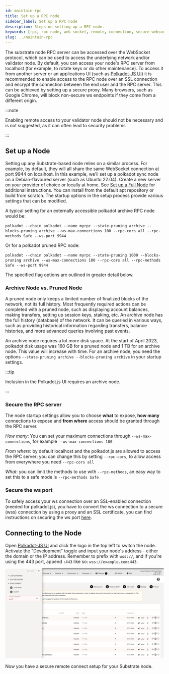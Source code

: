 ```yaml
---
id: maintain-rpc
title: Set up a RPC node
sidebar_label: Set up a RPC node
description: Steps on setting up a RPC node.
keywords: [rpc, rpc node, web socket, remote, connection, secure websocket]
slug: ../maintain-rpc
---
```


The substrate node RPC server can be accessed over the WebSocket protocol, which can be used to
access the underlying network and/or validator node. By default, you can access your node's RPC
server from localhost (for example, to rotate keys or do other maintenance). To access it from
another server or an applications UI (such as [Polkadot-JS UI](https://polkadot.js.org/apps)) it is
recommended to enable access to the RPC node over an SSL connection and encrypt the connection
between the end user and the RPC server. This can be achieved by setting up a secure proxy. Many
browsers, such as Google Chrome, will block non-secure ws endpoints if they come from a different
origin.

:::note

Enabling remote access to your validator node should not be necessary and is not suggested, as it
can often lead to security problems

:::

## Set up a Node

Setting up any Substrate-based node relies on a similar process. For example, by default, they will
all share the same WebSocket connection at port 9944 on localhost. In this example, we'll set up a
polkadot sync node on a Debian-flavoured server (such as Ubuntu 22.04). Create a new server on your
provider of choice or locally at home. See [Set up a Full Node](./maintain-sync) for additional
instructions. You can install from the default apt repository or build from scratch. The startup
options in the setup process provide various settings that can be modified.

A typical setting for an externally accessible polkadot archive RPC node would be:

```config
polkadot --chain polkadot --name myrpc --state-pruning archive --blocks-pruning archive --ws-max-connections 100 --rpc-cors all --rpc-methods Safe --ws-port 9944
```

Or for a polkadot pruned RPC node:

```config
polkadot --chain polkadot --name myrpc --state-pruning 1000 --blocks-pruning archive --ws-max-connections 100 --rpc-cors all --rpc-methods Safe --ws-port 9944
```

The specified flag options are outlined in greater detail below.

### Archive Node vs. Pruned Node

A pruned node only keeps a limited number of finalized blocks of the network, not its full history.
Most frequently required actions can be completed with a pruned node, such as displaying account
balances, making transfers, setting up session keys, staking, etc. An archive node has the full
history (database) of the network. It can be queried in various ways, such as providing historical
information regarding transfers, balance histories, and more advanced queries involving past events.

An archive node requires a lot more disk space. At the start of April 2023, polkadot disk usage was
160 GB for a pruned node and 1 TB for an archive node. This value will increase with time. For an
archive node, you need the options `--state-pruning archive --blocks-pruning archive` in your
startup settings.

:::tip

Inclusion in the Polkadot.js UI requires an archive node.

:::

### Secure the RPC server

The node startup settings allow you to choose **what** to expose, **how many** connections to expose
and **from where** access should be granted through the RPC server.

_How many_: You can set your maximum connections through `--ws-max-connections`, for example
`--ws-max-connections 100`

_From where_: by default localhost and the polkadot.js are allowed to access the RPC server; you can
change this by setting `--rpc-cors`, to allow access from everywhere you need `--rpc-cors all`

_What_: you can limit the methods to use with `--rpc-methods`, an easy way to set this to a safe
mode is `--rpc-methods Safe`

### Secure the ws port

To safely access your ws connection over an SSL-enabled connection (needed for polkadot.js), you
have to convert the ws connection to a secure (wss) connection by using a proxy and an SSL
certificate, you can find instructions on securing the ws port [here](/docs/maintain-wss).

## Connecting to the Node

Open [Polkadot-JS UI](https://polkadot.js.org/apps) and click the logo in the top left to switch the
node. Activate the "Development" toggle and input your node's address - either the domain or the IP
address. Remember to prefix with `wss://`, and if you're using the 443 port, append `:443` like so:
`wss://example.com:443`.

![A sync-in-progress chain connected to Polkadot-JS UI](../assets/maintain-wss-image.png)

Now you have a secure remote connect setup for your Substrate node.
